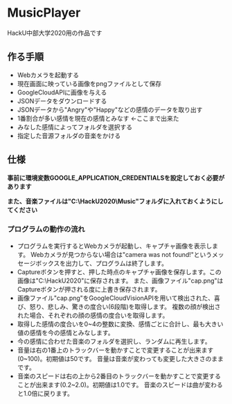 # MusicPlayer

HackU中部大学2020用の作品です

## 作る手順
* Webカメラを起動する																			
* 現在画面に映っている画像をpngファイルとして保存										
* GoogleCloudAPIに画像を与える										
* JSONデータをダウンロードする										
* JSONデータから"Angry"や"Happy"などの感情のデータを取り出す					
* 1番割合が多い感情を現在の感情とみなす ←ここまで出来た	
* みなした感情によってフォルダを選択する										
* 指定した音源フォルダの音楽をかける										

## 仕様
**事前に環境変数GOOGLE_APPLICATION_CREDENTIALSを設定しておく必要があります**

**また、音楽ファイルは"C:\HackU2020\Music"フォルダに入れておくようにしてください**
### プログラムの動作の流れ
* プログラムを実行するとWebカメラが起動し、キャプチャ画像を表示します。
Webカメラが見つからない場合は"camera was not found!"というメッセージボックスを出力して、プログラムは終了します。
* Captureボタンを押すと、押した時点のキャプチャ画像を保存します。この画像は"C:\HackU2020"に保存されます。
また、画像ファイル"cap.png"はCaptureボタンが押される度に上書き保存されます。
* 画像ファイル"cap.png"をGoogleCloudVisionAPIを用いて検出された、喜び、怒り、悲しみ、驚きの度合い(6段階)を取得します。
複数の顔が検出された場合、それぞれの顔の感情の度合いを取得します。
* 取得した感情の度合いを0~4の整数に変換、感情ごとに合計し、最も大きい値の感情を今の感情とみなします。
* 今の感情に合わせた音楽のフォルダを選択し、ランダムに再生します。
* 音量は右の1番上のトラックバーを動かすことで変更することが出来ます(0~100)。初期値は50です。
音量は音楽が変わっても変更した大きさのままです。
* 音楽のスピードは右の上から2番目のトラックバーを動かすことで変更することが出来ます(0.2~2.0)。初期値は1.0です。
音楽のスピードは曲が変わると1.0倍に戻ります。
 
